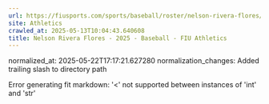 ```yaml
---
url: https://fiusports.com/sports/baseball/roster/nelson-rivera-flores/11333/
site: Athletics
crawled_at: 2025-05-13T10:04:43.640608
title: Nelson Rivera Flores - 2025 - Baseball - FIU Athletics
---
```

normalized_at: 2025-05-22T17:17:21.627280
normalization_changes: Added trailing slash to directory path

Error generating fit markdown: '<' not supported between instances of 'int' and 'str'